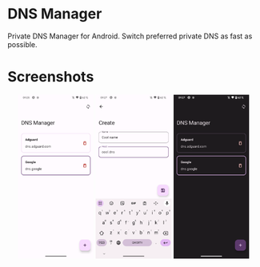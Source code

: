 # DNS Manager
Private DNS Manager for Android. Switch preferred private DNS as fast as possible.

# Screenshots
<p align="center">
  <img src="https://github.com/F0x1d/DNS-Manager/blob/master/screenshots/1.png?raw=true" width="30%" />
  <img src="https://github.com/F0x1d/DNS-Manager/blob/master/screenshots/2.png?raw=true" width="30%" />
  <img src="https://github.com/F0x1d/DNS-Manager/blob/master/screenshots/3.png?raw=true" width="30%" />
</p>